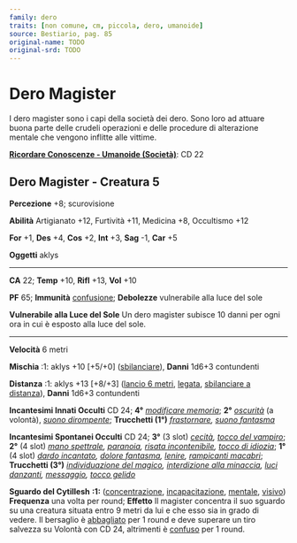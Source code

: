 ```yaml
---
family: dero
traits: [non comune, cm, piccola, dero, umanoide]
source: Bestiario, pag. 85
original-name: TODO
original-srd: TODO
---
```


# Dero Magister

I dero magister sono i capi della società dei dero. Sono loro ad attuare buona
parte delle crudeli operazioni e delle procedure di alterazione mentale che
vengono inflitte alle vittime.

**[Ricordare Conoscenze - Umanoide (Società)](/azioni/abilita/ricordare-conoscenze)**:
CD 22

## Dero Magister - Creatura 5

**Percezione** +8; scurovisione

**Abilità** Artigianato +12, Furtività +11, Medicina +8, Occultismo +12

**For** +1, **Des** +4, **Cos** +2, **Int** +3, **Sag** -1, **Car** +5

**Oggetti** aklys

---

**CA** 22; **Temp** +10, **Rifl** +13, **Vol** +10

**PF** 65; **Immunità** [confusione](/condizioni/confuso); **Debolezze**
vulnerabile alla luce del sole

**Vulnerabile alla Luce del Sole** Un dero magister subisce 10 danni per ogni
ora in cui è esposto alla luce del sole.

---

**Velocità** 6 metri

**Mischia** :1: aklys +10 \[+5/+0] ([sbilanciare](/tratti/sbilanciare)),
**Danni** 1d6+3 contundenti

**Distanza** :1: aklys +13 \[+8/+3] ([lancio 6 metri](/tratti/lancio),
[legata](/tratti/legata),
[sbilanciare a distanza](/tratti/sbilanciare-a-distanza)), **Danni** 1d6+3
contundenti

**Incantesimi Innati Occulti** CD 24; **4°**
_[modificare memoria](/incantesimi/modificare-memoria)_; **2°**
_[oscurità](/incantesimi/oscurita)_ (a volontà),
_[suono dirompente](/incantesimi/suono-dirompente)_; **Trucchetti (1°)**
_[frastornare](/incantesimi/frastornare),
[suono fantasma](/incantesimi/suono-fantasma)_

**Incantesimi Spontanei Occulti** CD 24; **3°** (3 slot)
_[cecità](/incantesimi/cecita),
[tocco del vampiro](/incantesimi/tocco-del-vampiro)_; **2°** (4 slot)
_[mano spettrale](/incantesimi/mano-spettrale),
[paranoia](/incantesimi/paranoia),
[risata incontenibile](/incantesimi/risata-incontenibile),
[tocco di idiozia](/incantesimi/tocco-di-idiozia)_; **1°** (4 slot)
_[dardo incantato](/incantesimi/dardo-incantato),
[dolore fantasma](/incantesimi/dolore-fantasma), [lenire](/incantesimi/lenire),
[rampicanti macabri](/incantesimi/rampicanti-macabri)_; **Trucchetti (3°)**
_[individuazione del magico](/incantesimi/individuazione-del-magico),
[interdizione alla minaccia](/incantesimi/interdizione-alla-minaccia),
[luci danzanti](/incantesimi/luci-danzanti),
[messaggio](/incantesimi/messaggio), [tocco gelido](/incantesimi/tocco-gelido)_

**Sguardo del Cytillesh** **:1:** ([concentrazione](/tratti/concentrazione),
[incapacitazione](/tratti/incapacitazione), [mentale](/tratti/mentale),
[visivo](/tratti/visivo)) **Frequenza** una volta per round; **Effetto** Il
magister concentra il suo sguardo su una creatura situata entro 9 metri da lui e
che esso sia in grado di vedere. Il bersaglio è
[abbagliato](/condizioni/abbagliato) per 1 round e deve superare un tiro
salvezza su Volontà con CD 24, altrimenti è [confuso](/condizioni/confuso) per 1
round.
